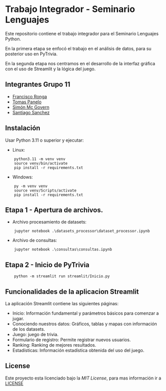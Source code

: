# Trabajo Integrador - Seminario Lenguajes

Este repositorio contiene el trabajo integrador para el Seminario Lenguajes Python.

En la primera etapa se enfocó el trabajo en el análisis de datos, para su posterior uso en PyTrivia.

En la segunda etapa nos centramos en el desarrollo de la interfaz gráfica con el uso de Streamlit y la lógica del juego.

## Integrantes Grupo 11

- [Francisco Ronga](https://github.com/swy00)
- [Tomas Panelo](https://github.com/tomaspanelo)
- [Simón Mc Govern](https://github.com/SimonMcGovern)
- [Santiago Sanchez](https://github.com/santiagosanchezlp)

## Instalación

Usar Python 3.11 o superior y ejecutar:

- Linux:
```
    python3.11 -m venv venv
    source venv/bin/activate
    pip install -r requirements.txt
```
- Windows:
```
    py -m venv venv
    source venv/Scripts/activate
    pip install -r requirements.txt
```

## Etapa 1 - Apertura de archivos.

- Archivo procesamiento de datasets:

```
    jupyter notebook .\datasets_processor\dataset_processor.ipynb

```
- Archivo de consultas:

```
    jupyter notebook .\consultas\consultas.ipynb

```

## Etapa 2 - Inicio de PyTrivia


```
    python -m streamlit run streamlit/Inicio.py

```

## Funcionalidades de la aplicacion Streamlit
La aplicación Streamlit contiene las siguientes páginas:

- Inicio: Información fundamental y parámetros básicos para comenzar a jugar.
- Conociendo nuestros datos: Gráficos, tablas y mapas con información de los datasets.
- Juego: juego de trivia.
- Formulario de registro: Permite registrar nuevos usuarios.
- Ranking: Ranking de mejores resultados.
- Estadísticas: Información estadística obtenida del uso del juego.


## License

Este proyecto esta licenciado bajo la *MIT License*, para mas información ir a [LICENSE](https://gitlab.catedras.linti.unlp.edu.ar/python2024/code/grupo11/-/blob/main/LICENSE)